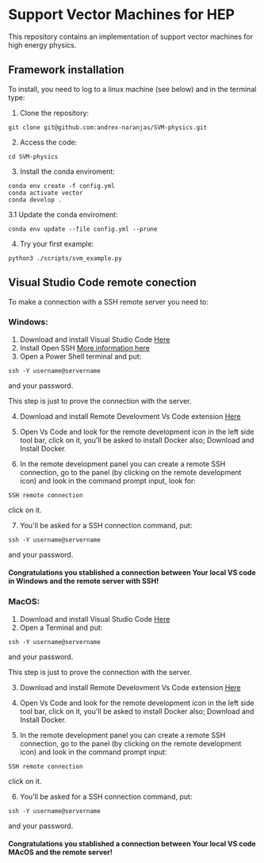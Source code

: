 # Support Vector Machines for HEP

This repository contains an implementation of support vector machines for high energy physics.

## Framework installation


To install, you need to log to a linux machine (see below) and in the terminal type:

1. Clone the repository:
  ```
  git clone git@github.com:andrex-naranjas/SVM-physics.git
  ```
2. Access the code:
  ```
  cd SVM-physics
  ```

3. Install the conda enviroment:
  ```
  conda env create -f config.yml
  conda activate vector
  conda develop .
  ```
3.1 Update the conda enviroment:
   ```
   conda env update --file config.yml --prune
   ```

4. Try your first example:
  ```
  python3 ./scripts/svm_example.py
  ```


## Visual Studio Code remote conection

To make a connection with a SSH remote server you need to:

### Windows:

1. Download and install Visual Studio Code [Here](https://code.visualstudio.com/)
2. Install Open SSH [More information here](https://learn.microsoft.com/es-mx/windows-server/administration/openssh/openssh_install_firstuse)
3. Open a Power Shell terminal and put:
  ```
  ssh -Y username@servername
  ```
  and your password.
  
This step is just to prove the connection with the server.

4. Download and install Remote Develovment Vs Code extension [Here](https://marketplace.visualstudio.com/items?itemName=ms-vscode-remote.vscode-remote-extensionpack) 
5. Open Vs Code and look for the remote development icon in the left side tool bar, click on it, you'll be asked to install Docker also; Download and Install Docker.

6. In the remote development panel you can create a remote SSH connection, go to the panel (by clicking on the remote development icon) and look in the command prompt input, look for:

```
SSH remote connection
```
click on it.

7. You'll be asked for a SSH connection command, put:
```
ssh -Y username@servername
```
and your password.

#### Congratulations you stablished a connection between Your local VS code in Windows and the remote server with SSH!

### MacOS:

1. Download and install Visual Studio Code [Here](https://code.visualstudio.com/)
2. Open a Terminal and put:
  ```
  ssh -Y username@servername
  ```
  and your password.
  
This step is just to prove the connection with the server.

3. Download and install Remote Develovment Vs Code extension [Here](https://marketplace.visualstudio.com/items?itemName=ms-vscode-remote.vscode-remote-extensionpack) 
4. Open Vs Code and look for the remote development icon in the left side tool bar, click on it, you'll be asked to install Docker also; Download and Install Docker.

5. In the remote development panel you can create a remote SSH connection, go to the panel (by clicking on the remote development icon) and look in the command prompt input:

```
SSH remote connection
```
click on it.

6. You'll be asked for a SSH connection command, put:
```
ssh -Y username@servername
```
and your password.

#### Congratulations you stablished a connection between Your local VS code MAcOS and the remote server!
